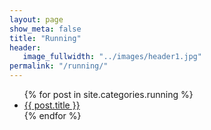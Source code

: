 ```yaml
---
layout: page
show_meta: false
title: "Running"
header:
   image_fullwidth: "../images/header1.jpg"
permalink: "/running/"
---
```

<ul>
    {% for post in site.categories.running %}
    <li><a href="{{ site.url }}{{ site.baseurl }}{{ post.url }}">{{ post.title }}</a></li>
    {% endfor %}
</ul>